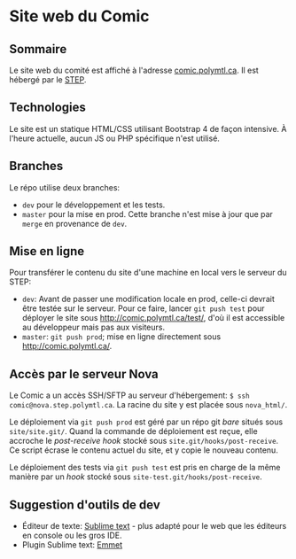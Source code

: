 # Site web du Comic

## Sommaire
Le site web du comité est affiché à l'adresse [comic.polymtl.ca](http://comic.polymtl.ca). Il est hébergé par le [STEP](https://infos.step.polymtl.ca/hosting). 

## Technologies

Le site est un statique HTML/CSS utilisant Bootstrap 4 de façon intensive. À l'heure actuelle, aucun JS ou PHP spécifique n'est utilisé.

## Branches

Le répo utilise deux branches:
* `dev` pour le développement et les tests.
* `master` pour la mise en prod. Cette branche n'est mise à jour que par `merge` en provenance de `dev`.

## Mise en ligne

Pour transférer le contenu du site d'une machine en local vers le serveur du STEP:
* `dev`: Avant de passer une modification locale en prod, celle-ci devrait être testée sur le serveur. Pour ce faire, lancer `git push test` pour déployer le site sous <http://comic.polymtl.ca/test/>, d'où il est accessible au développeur mais pas aux visiteurs.
* `master`: `git push prod`; mise en ligne directement sous <http://comic.polymtl.ca/>.

## Accès par le serveur Nova

Le Comic a un accès SSH/SFTP au serveur d'hébergement: `$ ssh comic@nova.step.polymtl.ca`. La racine du site y est placée sous `nova_html/`.

Le déploiement via `git push prod` est géré par un répo git *bare* situés sous `site/site.git/`. Quand la commande de déploiement est reçue, elle accroche le *post-receive hook* stocké sous `site.git/hooks/post-receive`. Ce script écrase le contenu actuel du site, et y copie le nouveau contenu.

Le déploiement des tests via `git push test` est pris en charge de la même manière par un *hook* stocké sous `site-test.git/hooks/post-receive`.

## Suggestion d'outils de dev

* Éditeur de texte: [Sublime text](https://www.sublimetext.com/) - plus adapté pour le web que les éditeurs en console ou les gros IDE.
* Plugin Sublime text: [Emmet](https://emmet.io/blog/sublime-text-3/)
